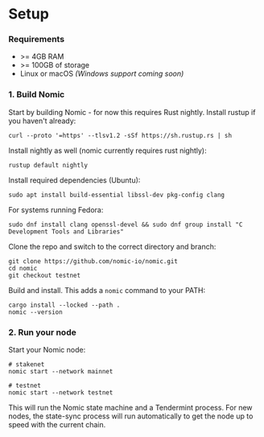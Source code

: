 # Setup

### Requirements

- &gt;= 4GB RAM
- &gt;= 100GB of storage
- Linux or macOS _(Windows support coming soon)_

### 1. Build Nomic

Start by building Nomic - for now this requires Rust nightly.
Install rustup if you haven't already:
```
curl --proto '=https' --tlsv1.2 -sSf https://sh.rustup.rs | sh
```
Install nightly as well (nomic currently requires rust nightly):
```
rustup default nightly
```

Install required dependencies (Ubuntu):
```
sudo apt install build-essential libssl-dev pkg-config clang
```

For systems running Fedora:
```
sudo dnf install clang openssl-devel && sudo dnf group install "C Development Tools and Libraries"
```

Clone the repo and switch to the correct directory and branch:
```
git clone https://github.com/nomic-io/nomic.git
cd nomic
git checkout testnet
```

Build and install. This adds a `nomic` command to your PATH:
```
cargo install --locked --path .
nomic --version
```

### 2. Run your node
Start your Nomic node:
```
# stakenet
nomic start --network mainnet

# testnet
nomic start --network testnet
```

This will run the Nomic state machine and a Tendermint process. For new nodes, the state-sync process will run automatically to get the node up to speed with the current chain.
